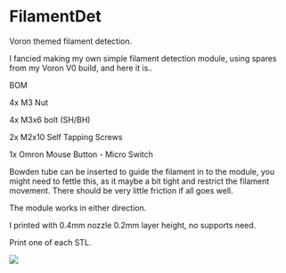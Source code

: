 # FilamentDet
Voron themed filament detection.

I fancied making my own simple filament detection module, using spares from my Voron V0 build, and here it is..

BOM

4x M3 Nut

4x M3x6 bolt (SH/BH)

2x M2x10 Self Tapping Screws

1x Omron Mouse Button - Micro Switch

Bowden tube can be inserted to guide the filament in to the module, you might need to fettle this, as it maybe a bit tight and restrict the filament movement.
There should be very little friction if all goes well. 

The module works in either direction.

I printed with 0.4mm nozzle 0.2mm layer height, no supports need.

Print one of each STL.

<img src="./front.jpeg">
